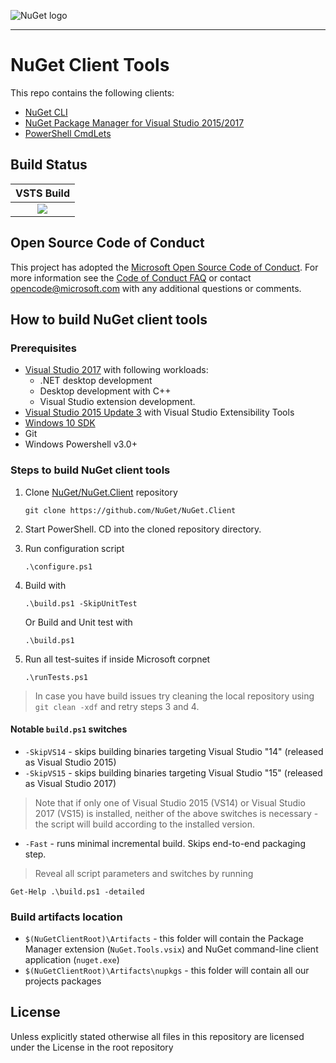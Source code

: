 ﻿![NuGet logo](https://raw.githubusercontent.com/NuGet/Home/dev/resources/nuget.png)

-----

# NuGet Client Tools

This repo contains the following clients:
  * [NuGet CLI](https://docs.nuget.org/ndocs/tools/nuget.exe-cli-reference)
  * [NuGet Package Manager for Visual Studio 2015/2017](https://docs.nuget.org/ndocs/tools/package-manager-ui)
  * [PowerShell CmdLets](https://docs.nuget.org/ndocs/tools/powershell-reference)

## Build Status

| VSTS Build |
|:------:|
|[![](https://devdiv.visualstudio.com/_apis/public/build/definitions/0bdbc590-a062-4c3f-b0f6-9383f67865ee/5868/badge)](https://devdiv.visualstudio.com/DevDiv/_build?_a=completed&definitionId=5868)|

## Open Source Code of Conduct

This project has adopted the [Microsoft Open Source Code of Conduct](https://opensource.microsoft.com/codeofconduct/). For more information see the [Code of Conduct FAQ](https://opensource.microsoft.com/codeofconduct/faq/) or contact [opencode@microsoft.com](mailto:opencode@microsoft.com) with any additional questions or comments.

## How to build NuGet client tools

### Prerequisites
- [Visual Studio 2017](https://www.visualstudio.com)
  with following workloads:
    - .NET desktop development
    - Desktop development with C++
    - Visual Studio extension development.
- [Visual Studio 2015 Update 3](https://go.microsoft.com/fwlink/?LinkId=691129)
  with Visual Studio Extensibility Tools
- [Windows 10 SDK](https://dev.windows.com/en-US/downloads/windows-10-sdk)
- Git
- Windows Powershell v3.0+

### Steps to build NuGet client tools

1. Clone [NuGet/NuGet.Client](https://github.com/nuget/nuget.client) repository

    `git clone https://github.com/NuGet/NuGet.Client`

2. Start PowerShell. CD into the cloned repository directory.

3. Run configuration script

    `.\configure.ps1`

4. Build with

    `.\build.ps1 -SkipUnitTest`
    
   Or Build and Unit test with 
   
   `.\build.ps1`

6. Run all test-suites if inside Microsoft corpnet

    `.\runTests.ps1`



> In case you have build issues try cleaning the local repository using `git clean -xdf` and retry steps 3 and 4.

#### Notable `build.ps1` switches
- `-SkipVS14` - skips building binaries targeting Visual Studio "14" (released as Visual Studio 2015)
- `-SkipVS15` - skips building binaries targeting Visual Studio "15" (released as Visual Studio 2017)

> Note that if only one of Visual Studio 2015 (VS14) or Visual Studio 2017 (VS15) is installed, neither of the above switches is necessary - the script will build according to the installed version.

- `-Fast` - runs minimal incremental build. Skips end-to-end packaging step.

> Reveal all script parameters and switches by running
  ```posh
  Get-Help .\build.ps1 -detailed
  ```

### Build artifacts location
- `$(NuGetClientRoot)\Artifacts` - this folder will contain the Package Manager extension (`NuGet.Tools.vsix`) and NuGet command-line client application (`nuget.exe`)
- `$(NuGetClientRoot)\Artifacts\nupkgs` - this folder will contain all our projects packages

## License

Unless explicitly stated otherwise all files in this repository are licensed under the License in the root repository
